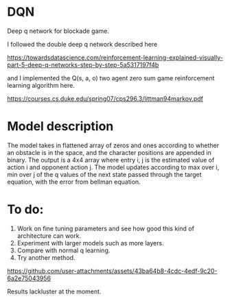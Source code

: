 # DQN
 Deep q network for blockade game. 

I followed the double deep q network described here 

https://towardsdatascience.com/reinforcement-learning-explained-visually-part-5-deep-q-networks-step-by-step-5a5317197f4b

and I implemented the Q(s, a, o) two agent zero sum game reinforcement learning algorithm  here.

https://courses.cs.duke.edu/spring07/cps296.3/littman94markov.pdf

# Model description

The model takes in flattened array of zeros and ones according to whether an obstacle is in the space, and the character positions are appended in binary. The output is a 4x4 array where entry i, j is the estimated value of action i and opponent action j. The model updates according to max over i, min over j of the q values of the next state passed through the target equation, with the error from bellman equation.


# To do:

1. Work on fine tuning parameters and see how good this kind of architecture can work.
2. Experiment with larger models such as more layers.
3. Compare with normal q learning.
4. Try another method.

   


https://github.com/user-attachments/assets/43ba64b8-4cdc-4edf-9c20-6a2e75043956

Results lackluster at the moment.

